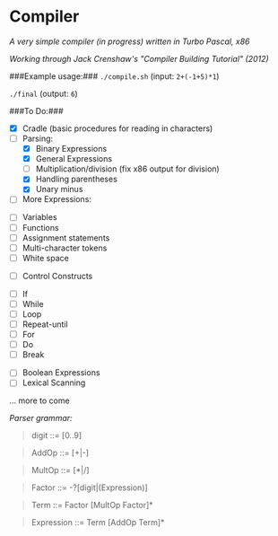 # Compiler
_A very simple compiler (in progress) written in Turbo Pascal, x86_

_Working through Jack Crenshaw's "Compiler Building Tutorial" (2012)_

###Example usage:###
`./compile.sh` (input: `2+(-1+5)*1`)

`./final` (output: `6`)


###To Do:###

- [x] Cradle (basic procedures for reading in characters)
- [ ] Parsing:
  * [x]  Binary Expressions
  * [x]  General Expressions
  * [ ]  Multiplication/division (fix x86 output for division)
  * [x]  Handling parentheses
  * [x]  Unary minus
- [ ]  More Expressions:
  * [ ]  Variables
  * [ ]  Functions
  * [ ]  Assignment statements
  * [ ]  Multi-character tokens
  * [ ]  White space
- [ ]  Control Constructs
  * [ ]  If
  * [ ]  While
  * [ ] Loop
  * [ ] Repeat-until
  * [ ]  For
  * [ ]  Do
  * [ ]  Break  
- [ ]  Boolean Expressions
- [ ]  Lexical Scanning

... more to come

       
*Parser grammar:*
> digit       ::= [0..9]

> AddOp       ::= [+|-]

> MultOp      ::= [*|/]

> Factor      ::= -?[digit|(Expression)]

> Term        ::= Factor [MultOp Factor]*

> Expression  ::= Term [AddOp Term]*
